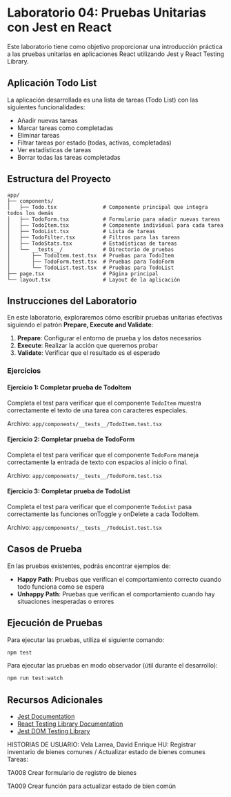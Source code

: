 # Laboratorio 04: Pruebas Unitarias con Jest en React

Este laboratorio tiene como objetivo proporcionar una introducción práctica a las pruebas unitarias en aplicaciones React utilizando Jest y React Testing Library.

## Aplicación Todo List

La aplicación desarrollada es una lista de tareas (Todo List) con las siguientes funcionalidades:

- Añadir nuevas tareas
- Marcar tareas como completadas
- Eliminar tareas
- Filtrar tareas por estado (todas, activas, completadas)
- Ver estadísticas de tareas
- Borrar todas las tareas completadas

## Estructura del Proyecto

```
app/
├── components/
│   ├── Todo.tsx               # Componente principal que integra todos los demás
│   ├── TodoForm.tsx           # Formulario para añadir nuevas tareas
│   ├── TodoItem.tsx           # Componente individual para cada tarea
│   ├── TodoList.tsx           # Lista de tareas
│   ├── TodoFilter.tsx         # Filtros para las tareas
│   ├── TodoStats.tsx          # Estadísticas de tareas
│   └── __tests__/             # Directorio de pruebas
│       ├── TodoItem.test.tsx  # Pruebas para TodoItem
│       ├── TodoForm.test.tsx  # Pruebas para TodoForm
│       └── TodoList.test.tsx  # Pruebas para TodoList
├── page.tsx                   # Página principal
└── layout.tsx                 # Layout de la aplicación
```

## Instrucciones del Laboratorio

En este laboratorio, exploraremos cómo escribir pruebas unitarias efectivas siguiendo el patrón **Prepare, Execute and Validate**:

1. **Prepare**: Configurar el entorno de prueba y los datos necesarios
2. **Execute**: Realizar la acción que queremos probar
3. **Validate**: Verificar que el resultado es el esperado

### Ejercicios

#### Ejercicio 1: Completar prueba de TodoItem

Completa el test para verificar que el componente `TodoItem` muestra correctamente el texto de una tarea con caracteres especiales.

Archivo: `app/components/__tests__/TodoItem.test.tsx`

#### Ejercicio 2: Completar prueba de TodoForm

Completa el test para verificar que el componente `TodoForm` maneja correctamente la entrada de texto con espacios al inicio o final.

Archivo: `app/components/__tests__/TodoForm.test.tsx`

#### Ejercicio 3: Completar prueba de TodoList

Completa el test para verificar que el componente `TodoList` pasa correctamente las funciones onToggle y onDelete a cada TodoItem.

Archivo: `app/components/__tests__/TodoList.test.tsx`

## Casos de Prueba

En las pruebas existentes, podrás encontrar ejemplos de:

- **Happy Path**: Pruebas que verifican el comportamiento correcto cuando todo funciona como se espera
- **Unhappy Path**: Pruebas que verifican el comportamiento cuando hay situaciones inesperadas o errores

## Ejecución de Pruebas

Para ejecutar las pruebas, utiliza el siguiente comando:

```bash
npm test
```

Para ejecutar las pruebas en modo observador (útil durante el desarrollo):

```bash
npm run test:watch
```

## Recursos Adicionales

- [Jest Documentation](https://jestjs.io/docs/getting-started)
- [React Testing Library Documentation](https://testing-library.com/docs/react-testing-library/intro/)
- [Jest DOM Testing Library](https://github.com/testing-library/jest-dom)

HISTORIAS DE USUARIO:
Vela Larrea, David Enrique
HU: Registrar inventario de bienes comunes / Actualizar estado de bienes comunes
Tareas:

TA008 Crear formulario de registro de bienes

TA009 Crear función para actualizar estado de bien común
